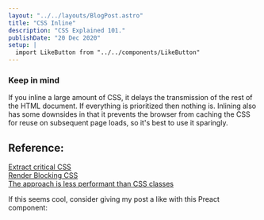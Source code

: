 ```yaml
---
layout: "../../layouts/BlogPost.astro"
title: "CSS Inline"
description: "CSS Explained 101."
publishDate: "20 Dec 2020"
setup: |
  import LikeButton from "../../components/LikeButton"
---
```


### Keep in mind
 If you inline a large amount of CSS, it delays the transmission of the rest of the HTML document. If everything is prioritized then nothing is. Inlining also has some downsides in that it prevents the browser from caching the CSS for reuse on subsequent page loads, so it's best to use it sparingly.

## Reference:
[Extract critical CSS](https://web.dev/extract-critical-css/) <br/>
[Render Blocking CSS](https://developers.google.com/web/fundamentals/performance/critical-rendering-path/render-blocking-css) <br/>
[The approach is less performant than CSS classes](https://esbench.com/bench/5908f78199634800a0347e94) <br/>

If this seems cool, consider giving my post a like with this Preact component: <LikeButton pageUrl={frontmatter.url} client:load />
